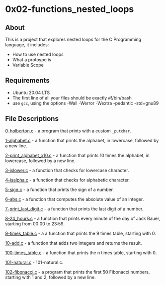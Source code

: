 # 0x02-functions_nested_loops
## About
This is a project that explores nested loops for the C Programming language, it includes:
- How to use nested loops
- What a protoype is
- Variable Scope

## Requirements
- Ubuntu 20.04 LTS
- The first line of all your files should be exactly #!/bin/bash
- use `gcc`, using the options -Wall -Werror -Wextra -pedantic -std=gnu89

## File Descriptions
[0-holberton.c](https://github.com/szbrooks2017/holbertonschool-low_level_programming/blob/main/0x02-functions_nested_loops/0-holberton.c) -  a program that prints with a custom `_putchar`.

[1-alphabet.c](https://github.com/szbrooks2017/holbertonschool-low_level_programming/blob/main/0x02-functions_nested_loops/1-alphabet.c) - a function that prints the alphabet, in lowercase, followed by a new line.

[2-print_alphabet_x10.c](https://github.com/szbrooks2017/holbertonschool-low_level_programming/blob/main/0x02-functions_nested_loops/2-print_alphabet_x10.c) -  a function that prints 10 times the alphabet, in lowercase, followed by a new line.

[3-islower.c](https://github.com/szbrooks2017/holbertonschool-low_level_programming/blob/main/0x02-functions_nested_loops/3-islower.c) -  a function that checks for lowercase character.

[4-isalpha.c](https://github.com/szbrooks2017/holbertonschool-low_level_programming/blob/main/0x02-functions_nested_loops/4-isalpha.c) -  a function that checks for alphabetic character.

[5-sign.c](https://github.com/szbrooks2017/holbertonschool-low_level_programming/blob/main/0x02-functions_nested_loops/5-sign.c) - a function that prints the sign of a number.

[6-abs.c](https://github.com/szbrooks2017/holbertonschool-low_level_programming/blob/main/0x02-functions_nested_loops/6-abs.c) - a function that computes the absolute value of an integer.

[7-print_last_digit.c](https://github.com/szbrooks2017/holbertonschool-low_level_programming/blob/main/0x02-functions_nested_loops/7-print_last_digit.c) -   a function that prints the last digit of a number..

[8-24_hours.c](https://github.com/szbrooks2017/holbertonschool-low_level_programming/blob/main/0x02-functions_nested_loops/8-24_hours.c) -  a function that prints every minute of the day of Jack Bauer, starting from 00:00 to 23:59.

[9-times_table.c](https://github.com/szbrooks2017/holbertonschool-low_level_programming/blob/main/0x02-functions_nested_loops/9-times_table.c) -  a a function that prints the 9 times table, starting with 0.

[10-add.c](https://github.com/szbrooks2017/holbertonschool-low_level_programming/blob/main/0x02-functions_nested_loops/10-add.c) -  a function that adds two integers and returns the result.

[100-times_table.c](https://github.com/szbrooks2017/holbertonschool-low_level_programming/blob/main/0x02-functions_nested_loops/100-times_table.c) -  a function that prints the n times table, starting with 0.

[101-natural.c](https://github.com/szbrooks2017/holbertonschool-low_level_programming/blob/main/0x02-functions_nested_loops/101-natural.c) -  101-natural.c.

[102-fibonacci.c](https://github.com/szbrooks2017/holbertonschool-low_level_programming/blob/main/0x02-functions_nested_loops/102-fibonacci.c) -   a program that prints the first 50 Fibonacci numbers, starting with 1 and 2, followed by a new line.
